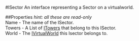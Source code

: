 #ISector
An interface representing a Sector on a virtualworld.

##Properties
*hint: all these are read-only*  
Name - The name of the ISector.<br>
Towers - A List of [ITowers](./ITower.md) that belong to this ISector.<br>
World - The [IVirtualWorld](./IVirtualWorld.md) this Isector belongs to.<br>
